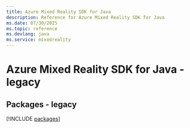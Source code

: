 ```yaml
---
title: Azure Mixed Reality SDK for Java
description: Reference for Azure Mixed Reality SDK for Java
ms.date: 07/30/2025
ms.topic: reference
ms.devlang: java
ms.service: mixedreality
---
```

# Azure Mixed Reality SDK for Java - legacy
## Packages - legacy
[!INCLUDE [packages](mixed-reality-index.md)]